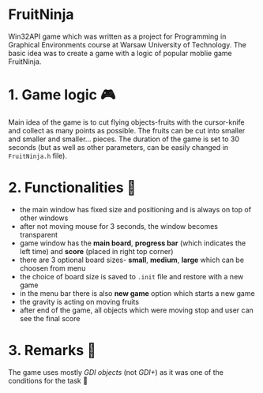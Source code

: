 # FruitNinja
Win32API game which was written as a project for Programming in Graphical Environments course at Warsaw University of Technology. The basic idea was to create a game with a logic of popular moblie game FruitNinja.
# 1. Game logic 🎮
Main idea of the game is to cut flying objects-fruits with the cursor-knife and collect as many points as possible. The fruits can be cut into smaller and smaller and smaller... pieces.
The duration of the game is set to 30 seconds (but as well as other parameters, can be easily changed in `FruitNinja.h` file).
# 2. Functionalities 📄
- the main window has fixed size and positioning and is always on top of other windows
- after not moving mouse for 3 seconds, the window becomes transparent
- game window has the **main board**, **progress bar** (which indicates the left time) and **score** (placed in right top corner)
- there are 3 optional board sizes- **small**, **medium**, **large** which can be choosen from menu
- the choice of board size is saved to `.init` file and restore with a new game
- in the menu bar there is also **new game** option which starts a new game
- the gravity is acting on moving fruits
- after end of the game, all objects which were moving stop and user can see the final score
# 3. Remarks 👋
The game uses mostly *GDI objects* (not *GDI+*) as it was one of the conditions for the task 🙂
